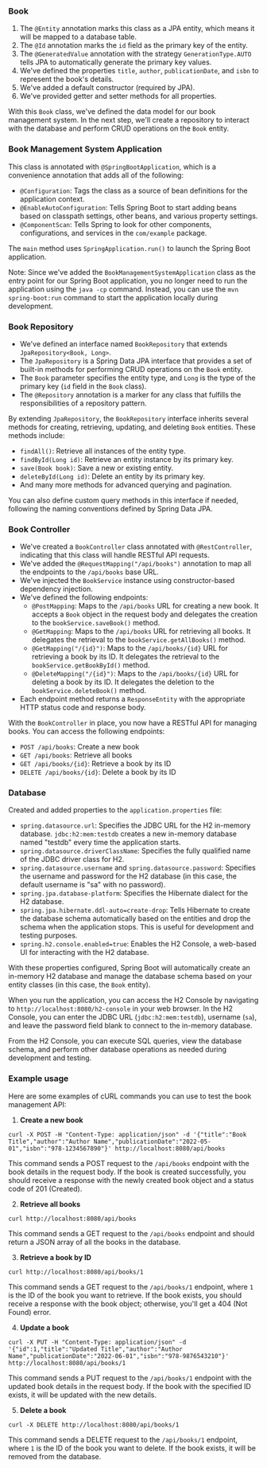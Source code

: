 

### Book
1. The `@Entity` annotation marks this class as a JPA entity, which means it will be mapped to a database table.
2. The `@Id` annotation marks the `id` field as the primary key of the entity.
3. The `@GeneratedValue` annotation with the strategy `GenerationType.AUTO` tells JPA to automatically generate the primary key values.
4. We've defined the properties `title`, `author`, `publicationDate`, and `isbn` to represent the book's details.
5. We've added a default constructor (required by JPA).
6. We've provided getter and setter methods for all properties.

With this `Book` class, we've defined the data model for our book management system. In the next step, we'll create a repository to interact with the database and perform CRUD operations on the `Book` entity.

### Book Management System Application
This class is annotated with `@SpringBootApplication`, which is a convenience annotation that adds all of the following:

- `@Configuration`: Tags the class as a source of bean definitions for the application context.
- `@EnableAutoConfiguration`: Tells Spring Boot to start adding beans based on classpath settings, other beans, and various property settings.
- `@ComponentScan`: Tells Spring to look for other components, configurations, and services in the `com/example` package.

The `main` method uses `SpringApplication.run()` to launch the Spring Boot application.

Note: Since we've added the `BookManagementSystemApplication` class as the entry point for our Spring Boot application, you no longer need to run the application using the `java -cp` command. Instead, you can use the `mvn spring-boot:run` command to start the application locally during development.

### Book Repository
- We've defined an interface named `BookRepository` that extends `JpaRepository<Book, Long>`.
- The `JpaRepository` is a Spring Data JPA interface that provides a set of built-in methods for performing CRUD operations on the `Book` entity.
- The `Book` parameter specifies the entity type, and `Long` is the type of the primary key (`id` field in the `Book` class).
- The `@Repository` annotation is a marker for any class that fulfills the responsibilities of a repository pattern.

By extending `JpaRepository`, the `BookRepository` interface inherits several methods for creating, retrieving, updating, and deleting `Book` entities. These methods include:

- `findAll()`: Retrieve all instances of the entity type.
- `findById(Long id)`: Retrieve an entity instance by its primary key.
- `save(Book book)`: Save a new or existing entity.
- `deleteById(Long id)`: Delete an entity by its primary key.
- And many more methods for advanced querying and pagination.

You can also define custom query methods in this interface if needed, following the naming conventions defined by Spring Data JPA.

### Book Controller
- We've created a `BookController` class annotated with `@RestController`, indicating that this class will handle RESTful API requests.
- We've added the `@RequestMapping("/api/books")` annotation to map all the endpoints to the `/api/books` base URL.
- We've injected the `BookService` instance using constructor-based dependency injection.
- We've defined the following endpoints:
    - `@PostMapping`: Maps to the `/api/books` URL for creating a new book. It accepts a `Book` object in the request body and delegates the creation to the `bookService.saveBook()` method.
    - `@GetMapping`: Maps to the `/api/books` URL for retrieving all books. It delegates the retrieval to the `bookService.getAllBooks()` method.
    - `@GetMapping("/{id}")`: Maps to the `/api/books/{id}` URL for retrieving a book by its ID. It delegates the retrieval to the `bookService.getBookById()` method.
    - `@DeleteMapping("/{id}")`: Maps to the `/api/books/{id}` URL for deleting a book by its ID. It delegates the deletion to the `bookService.deleteBook()` method.
- Each endpoint method returns a `ResponseEntity` with the appropriate HTTP status code and response body.

With the `BookController` in place, you now have a RESTful API for managing books. You can access the following endpoints:

- `POST /api/books`: Create a new book
- `GET /api/books`: Retrieve all books
- `GET /api/books/{id}`: Retrieve a book by its ID
- `DELETE /api/books/{id}`: Delete a book by its ID

### Database
Created and added properties to the `application.properties` file:

- `spring.datasource.url`: Specifies the JDBC URL for the H2 in-memory database. `jdbc:h2:mem:testdb` creates a new in-memory database named "testdb" every time the application starts.
- `spring.datasource.driverClassName`: Specifies the fully qualified name of the JDBC driver class for H2.
- `spring.datasource.username` and `spring.datasource.password`: Specifies the username and password for the H2 database (in this case, the default username is "sa" with no password).
- `spring.jpa.database-platform`: Specifies the Hibernate dialect for the H2 database.
- `spring.jpa.hibernate.ddl-auto=create-drop`: Tells Hibernate to create the database schema automatically based on the entities and drop the schema when the application stops. This is useful for development and testing purposes.
- `spring.h2.console.enabled=true`: Enables the H2 Console, a web-based UI for interacting with the H2 database.

With these properties configured, Spring Boot will automatically create an in-memory H2 database and manage the database schema based on your entity classes (in this case, the `Book` entity).

When you run the application, you can access the H2 Console by navigating to `http://localhost:8080/h2-console` in your web browser. In the H2 Console, you can enter the JDBC URL (`jdbc:h2:mem:testdb`), username (`sa`), and leave the password field blank to connect to the in-memory database.

From the H2 Console, you can execute SQL queries, view the database schema, and perform other database operations as needed during development and testing.

### Example usage
Here are some examples of cURL commands you can use to test the book management API:

1. **Create a new book**

```
curl -X POST -H "Content-Type: application/json" -d '{"title":"Book Title","author":"Author Name","publicationDate":"2022-05-01","isbn":"978-1234567890"}' http://localhost:8080/api/books
```

This command sends a POST request to the `/api/books` endpoint with the book details in the request body. If the book is created successfully, you should receive a response with the newly created book object and a status code of 201 (Created).

2. **Retrieve all books**

```
curl http://localhost:8080/api/books
```

This command sends a GET request to the `/api/books` endpoint and should return a JSON array of all the books in the database.

3. **Retrieve a book by ID**

```
curl http://localhost:8080/api/books/1
```

This command sends a GET request to the `/api/books/1` endpoint, where `1` is the ID of the book you want to retrieve. If the book exists, you should receive a response with the book object; otherwise, you'll get a 404 (Not Found) error.

4. **Update a book**

```
curl -X PUT -H "Content-Type: application/json" -d '{"id":1,"title":"Updated Title","author":"Author Name","publicationDate":"2022-06-01","isbn":"978-9876543210"}' http://localhost:8080/api/books/1
```

This command sends a PUT request to the `/api/books/1` endpoint with the updated book details in the request body. If the book with the specified ID exists, it will be updated with the new details.

5. **Delete a book**

```
curl -X DELETE http://localhost:8080/api/books/1
```

This command sends a DELETE request to the `/api/books/1` endpoint, where `1` is the ID of the book you want to delete. If the book exists, it will be removed from the database.